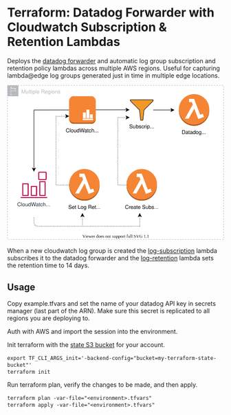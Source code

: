 # Terraform: Datadog Forwarder with Cloudwatch Subscription & Retention Lambdas

Deploys the [datadog forwarder](https://docs.datadoghq.com/serverless/forwarder/) and automatic log group subscription and retention policy lambdas across multiple AWS regions. Useful for capturing lambda@edge log groups generated just in time in multiple edge locations.

![Diagram](./diagram.svg)

When a new cloudwatch log group is created the [log-subscription](lambdas/log-subscription/function/index.js) lambda subscribes it to the datadog forwarder and the [log-retention](lambdas/log-retention/function/index.js) lambda sets the retention time to 14 days.

## Usage

Copy example.tfvars and set the name of your datadog API key in secrets manager (last part of the ARN). Make sure this secret is replicated to all regions you are deploying to.

Auth with AWS and import the session into the environment.

Init terraform with the [state S3 bucket](https://www.terraform.io/docs/language/settings/backends/s3.html) for your account.

```
export TF_CLI_ARGS_init='-backend-config="bucket=my-terraform-state-bucket"'
terraform init
```

Run terraform plan, verify the changes to be made, and then apply.

```
terraform plan -var-file="<environment>.tfvars"
terraform apply -var-file="<environment>.tfvars"
```
